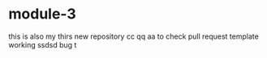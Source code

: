 # module-3
this is also my thirs new repository cc qq aa
to check pull request template working
ssdsd
bug t
